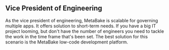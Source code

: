 ## Vice President of Engineering

As the vice president of engineering, MetaBake is scalable for governing multiple apps. It offers solution to short-term needs. If you have a big IT project looming, but don't have the number of engineers you need to tackle the work in the time frame that's been set. The best solution for this scenario is the MetaBake low-code development platform.

